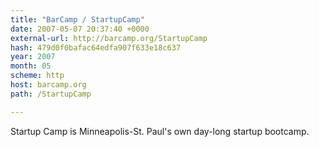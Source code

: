 ```yaml
---
title: "BarCamp / StartupCamp"
date: 2007-05-07 20:37:40 +0000
external-url: http://barcamp.org/StartupCamp
hash: 479d0f0bafac64edfa907f633e18c637
year: 2007
month: 05
scheme: http
host: barcamp.org
path: /StartupCamp

---
```


Startup Camp is Minneapolis-St. Paul's own day-long startup bootcamp.
